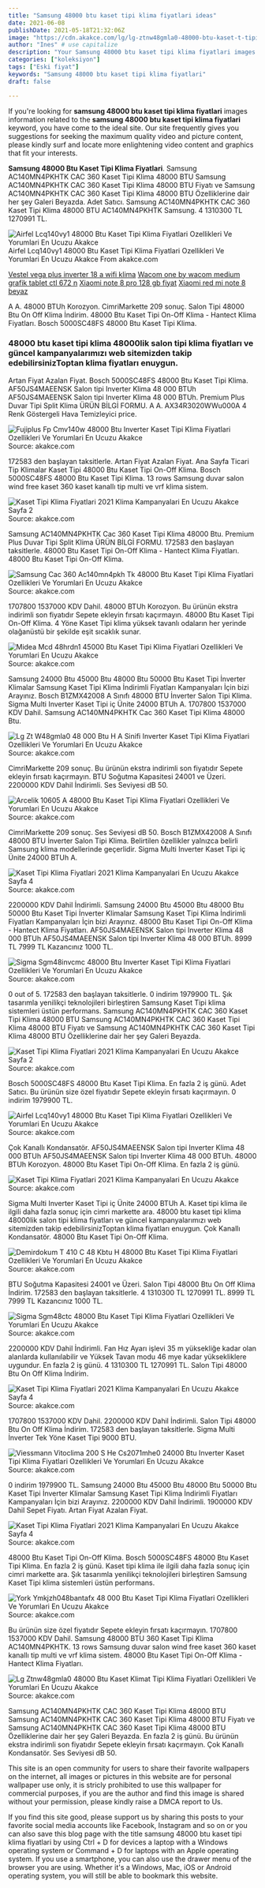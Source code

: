 ```yaml
---
title: "Samsung 48000 btu kaset tipi klima fiyatlari ideas"
date: 2021-06-08
publishDate: 2021-05-18T21:32:06Z
image: "https://cdn.akakce.com/lg/lg-ztnw48gmla0-48000-btu-kaset-t-tipi-z.jpg"
author: "Ines" # use capitalize
description: "Your Samsung 48000 btu kaset tipi klima fiyatlari images are ready in this website. Samsung 48000 btu kaset tipi klima fiyatlari are a topic that is being searched for and liked by netizens today. You can Download the Samsung 48000 btu kaset tipi klima fiyatlari files here. Find and Download all royalty-free images."
categories: ["koleksiyon"]
tags: ["Eski fiyat"]
keywords: "Samsung 48000 btu kaset tipi klima fiyatlari"
draft: false

---
```


If you're looking for **samsung 48000 btu kaset tipi klima fiyatlari** images information related to the **samsung 48000 btu kaset tipi klima fiyatlari** keyword, you have come to the ideal  site.  Our site frequently  gives you  suggestions  for seeking  the maximum  quality video and picture  content, please kindly surf and locate more enlightening video content and graphics  that fit your interests.

**Samsung 48000 Btu Kaset Tipi Klima Fiyatlari**. Samsung AC140MN4PKHTK CAC 360 Kaset Tipi Klima 48000 BTU Samsung AC140MN4PKHTK CAC 360 Kaset Tipi Klima 48000 BTU Fiyatı ve Samsung AC140MN4PKHTK CAC 360 Kaset Tipi Klima 48000 BTU Özelliklerine dair her şey Galeri Beyazda. Adet Satıcı. Samsung AC140MN4PKHTK CAC 360 Kaset Tipi Klima 48000 BTU AC140MN4PKHTK Samsung. 4 1310300 TL 1270991 TL.

![Airfel Lcq140vy1 48000 Btu Kaset Tipi Klima Fiyatlari Ozellikleri Ve Yorumlari En Ucuzu Akakce](https://cdn.akakce.com/airfel/airfel-lcq140vy1-48000-btu-kaset-tipi-klima-z.jpg "Airfel Lcq140vy1 48000 Btu Kaset Tipi Klima Fiyatlari Ozellikleri Ve Yorumlari En Ucuzu Akakce")
Airfel Lcq140vy1 48000 Btu Kaset Tipi Klima Fiyatlari Ozellikleri Ve Yorumlari En Ucuzu Akakce From akakce.com

[Vestel vega plus inverter 18 a wifi klima](/vestel-vega-plus-inverter-18-a-wifi-klima/)
[Wacom one by wacom medium grafik tablet ctl 672 n](/wacom-one-by-wacom-medium-grafik-tablet-ctl-672-n/)
[Xiaomi note 8 pro 128 gb fiyat](/xiaomi-note-8-pro-128-gb-fiyat/)
[Xiaomi red mi note 8 beyaz](/xiaomi-red-mi-note-8-beyaz/)

А A. 48000 BTUh Korozyon. CimriMarkette 209 sonuç. Salon Tipi 48000 Btu On Off Klima İndirim. 48000 Btu Kaset Tipi On-Off Klima - Hantect Klima Fiyatları. Bosch 5000SC48FS 48000 Btu Kaset Tipi Klima.

### 48000 btu kaset tipi klima 48000lik salon tipi klima fiyatları ve güncel kampanyalarımızı web sitemizden takip edebilirsinizToptan klima fiyatları enuygun.

Artan Fiyat Azalan Fiyat. Bosch 5000SC48FS 48000 Btu Kaset Tipi Klima. AF50JS4MAEENSK Salon tipi Inverter Klima 48 000 BTUh AF50JS4MAEENSK Salon tipi Inverter Klima 48 000 BTUh. Premium Plus Duvar Tipi Split Klima ÜRÜN BİLGİ FORMU. А A. AX34R3020WWu000A 4 Renk Göstergeli Hava Temizleyici price.


![Fujiplus Fp Cmv140w 48000 Btu Inverter Kaset Tipi Klima Fiyatlari Ozellikleri Ve Yorumlari En Ucuzu Akakce](https://cdn.akakce.com/fujiplus/fujiplus-fp-cmv140w-48000-btu-inverter-kaset-tipi-z.jpg "Fujiplus Fp Cmv140w 48000 Btu Inverter Kaset Tipi Klima Fiyatlari Ozellikleri Ve Yorumlari En Ucuzu Akakce")
Source: akakce.com

172583 den başlayan taksitlerle. Artan Fiyat Azalan Fiyat. Ana Sayfa Ticari Tip Klimalar Kaset Tipi 48000 Btu Kaset Tipi On-Off Klima. Bosch 5000SC48FS 48000 Btu Kaset Tipi Klima. 13 rows Samsung duvar salon wind free kaset 360 kaset kanallı tip multi ve vrf klima sistem.

![Kaset Tipi Klima Fiyatlari 2021 Klima Kampanyalari En Ucuzu Akakce Sayfa 2](https://iis-akakce.akamaized.net/p.x?%2F%2Fproductimages%2Ehepsiburada%2Enet%2Fs%2F43%2F600%2F10764981469234%2Ejpg "Kaset Tipi Klima Fiyatlari 2021 Klima Kampanyalari En Ucuzu Akakce Sayfa 2")
Source: akakce.com

Samsung AC140MN4PKHTK Cac 360 Kaset Tipi Klima 48000 Btu. Premium Plus Duvar Tipi Split Klima ÜRÜN BİLGİ FORMU. 172583 den başlayan taksitlerle. 48000 Btu Kaset Tipi On-Off Klima - Hantect Klima Fiyatları. 48000 Btu Kaset Tipi On-Off Klima.

![Samsung Cac 360 Ac140mn4pkh Tk 48000 Btu Kaset Tipi Klima Fiyatlari Ozellikleri Ve Yorumlari En Ucuzu Akakce](https://cdn.akakce.com/samsung/samsung-cac-360-ac140mn4pkh-tk-48000-btu-kaset-tipi-z.jpg "Samsung Cac 360 Ac140mn4pkh Tk 48000 Btu Kaset Tipi Klima Fiyatlari Ozellikleri Ve Yorumlari En Ucuzu Akakce")
Source: akakce.com

1707800 1537000 KDV Dahil. 48000 BTUh Korozyon. Bu ürünün ekstra indirimli son fiyatıdır Sepete ekleyin fırsatı kaçırmayın. 48000 Btu Kaset Tipi On-Off Klima. 4 Yöne Kaset Tipi klima yüksek tavanlı odaların her yerinde olağanüstü bir şekilde eşit sıcaklık sunar.

![Midea Mcd 48hrdn1 45000 Btu Kaset Tipi Klima Fiyatlari Ozellikleri Ve Yorumlari En Ucuzu Akakce](https://cdn.akakce.com/midea/midea-mcd-48hrdn1-45000-btu-kaset-tipi-klima-z.jpg "Midea Mcd 48hrdn1 45000 Btu Kaset Tipi Klima Fiyatlari Ozellikleri Ve Yorumlari En Ucuzu Akakce")
Source: akakce.com

Samsung 24000 Btu 45000 Btu 48000 Btu 50000 Btu Kaset Tipi İnverter Klimalar Samsung Kaset Tipi Klima İndirimli Fiyatları Kampanyaları İçin bizi Arayınız. Bosch B1ZMX42008 A Sınıfı 48000 BTU İnverter Salon Tipi Klima. Sigma Multi Inverter Kaset Tipi iç Ünite 24000 BTUh A. 1707800 1537000 KDV Dahil. Samsung AC140MN4PKHTK Cac 360 Kaset Tipi Klima 48000 Btu.

![Lg Zt W48gmla0 48 000 Btu H A Sinifi Inverter Kaset Tipi Klima Fiyatlari Ozellikleri Ve Yorumlari En Ucuzu Akakce](https://iis-akakce.akamaized.net/p.z?http%3A%2F%2Fwww%2Edijitall%2Ecom%2Flg%2Dzt%2Dw48gmla0%2D48000%2Dbtuh%2Da%2Dsinifi%2Dinverter%2Dkaset%2Dtipi%2Dklima%2Dkaset%2Dtipi%2Dklima%2Dlg%2D32239%2D11%2DB%2Ejpg "Lg Zt W48gmla0 48 000 Btu H A Sinifi Inverter Kaset Tipi Klima Fiyatlari Ozellikleri Ve Yorumlari En Ucuzu Akakce")
Source: akakce.com

CimriMarkette 209 sonuç. Bu ürünün ekstra indirimli son fiyatıdır Sepete ekleyin fırsatı kaçırmayın. BTU Soğutma Kapasitesi 24001 ve Üzeri. 2200000 KDV Dahil İndirimli. Ses Seviyesi dB 50.

![Arcelik 10605 A 48000 Btu Kaset Tipi Klima Fiyatlari Ozellikleri Ve Yorumlari En Ucuzu Akakce](https://cdn.akakce.com/arcelik/arcelik-10605-a-48000-btu-kaset-tipi-klima-z.jpg "Arcelik 10605 A 48000 Btu Kaset Tipi Klima Fiyatlari Ozellikleri Ve Yorumlari En Ucuzu Akakce")
Source: akakce.com

CimriMarkette 209 sonuç. Ses Seviyesi dB 50. Bosch B1ZMX42008 A Sınıfı 48000 BTU İnverter Salon Tipi Klima. Belirtilen özellikler yalnızca belirli Samsung klima modellerinde geçerlidir. Sigma Multi Inverter Kaset Tipi iç Ünite 24000 BTUh A.

![Kaset Tipi Klima Fiyatlari 2021 Klima Kampanyalari En Ucuzu Akakce Sayfa 4](https://iis-akakce.akamaized.net/p.x?%2F%2Fwww%2Ealarko%2Dstore%2Ecom%2Fuploads%2Fproductsimages%2F3b4b0b62%2Dd5aa%2D4f37%2D978e%2Dc5bd2cda70eb%2Epng "Kaset Tipi Klima Fiyatlari 2021 Klima Kampanyalari En Ucuzu Akakce Sayfa 4")
Source: akakce.com

2200000 KDV Dahil İndirimli. Samsung 24000 Btu 45000 Btu 48000 Btu 50000 Btu Kaset Tipi İnverter Klimalar Samsung Kaset Tipi Klima İndirimli Fiyatları Kampanyaları İçin bizi Arayınız. 48000 Btu Kaset Tipi On-Off Klima - Hantect Klima Fiyatları. AF50JS4MAEENSK Salon tipi Inverter Klima 48 000 BTUh AF50JS4MAEENSK Salon tipi Inverter Klima 48 000 BTUh. 8999 TL 7999 TL Kazancınız 1000 TL.

![Sigma Sgm48invcmc 48000 Btu Inverter Kaset Tipi Klima Fiyatlari Ozellikleri Ve Yorumlari En Ucuzu Akakce](https://cdn.akakce.com/sigma/sigma-sgm48invcmc-48000-btu-inverter-kaset-tipi-klima-z.jpg "Sigma Sgm48invcmc 48000 Btu Inverter Kaset Tipi Klima Fiyatlari Ozellikleri Ve Yorumlari En Ucuzu Akakce")
Source: akakce.com

0 out of 5. 172583 den başlayan taksitlerle. 0 indirim 1979900 TL. Şık tasarımla yenilikçi teknolojileri birleştiren Samsung Kaset Tipi klima sistemleri üstün performans. Samsung AC140MN4PKHTK CAC 360 Kaset Tipi Klima 48000 BTU Samsung AC140MN4PKHTK CAC 360 Kaset Tipi Klima 48000 BTU Fiyatı ve Samsung AC140MN4PKHTK CAC 360 Kaset Tipi Klima 48000 BTU Özelliklerine dair her şey Galeri Beyazda.

![Kaset Tipi Klima Fiyatlari 2021 Klima Kampanyalari En Ucuzu Akakce Sayfa 2](https://iis-akakce.akamaized.net/p.x?%2F%2Fn11scdn%2Eakamaized%2Enet%2Fa1%2F1024%2Felektronik%2Fklima%2Fyork%2Dymkfzh048bantbfx%2D48000%2Dbtu%2Dkaset%2Dtipi%2Dklima%5F%5F0107573650364280%2Epng "Kaset Tipi Klima Fiyatlari 2021 Klima Kampanyalari En Ucuzu Akakce Sayfa 2")
Source: akakce.com

Bosch 5000SC48FS 48000 Btu Kaset Tipi Klima. En fazla 2 iş günü. Adet Satıcı. Bu ürünün size özel fiyatıdır Sepete ekleyin fırsatı kaçırmayın. 0 indirim 1979900 TL.

![Airfel Lcq140vy1 48000 Btu Kaset Tipi Klima Fiyatlari Ozellikleri Ve Yorumlari En Ucuzu Akakce](https://cdn.akakce.com/airfel/airfel-lcq140vy1-48000-btu-kaset-tipi-klima-z.jpg "Airfel Lcq140vy1 48000 Btu Kaset Tipi Klima Fiyatlari Ozellikleri Ve Yorumlari En Ucuzu Akakce")
Source: akakce.com

Çok Kanallı Kondansatör. AF50JS4MAEENSK Salon tipi Inverter Klima 48 000 BTUh AF50JS4MAEENSK Salon tipi Inverter Klima 48 000 BTUh. 48000 BTUh Korozyon. 48000 Btu Kaset Tipi On-Off Klima. En fazla 2 iş günü.

![Kaset Tipi Klima Fiyatlari 2021 Klima Kampanyalari En Ucuzu Akakce](https://iis-akakce.akamaized.net/p.x?http%3A%2F%2Fwww%2Eankastrebul%2Ecom%2Farcelik%2Daecca240%2Daecca241%2Dinverter%2Dkaset%2Dtipi%2D24000%2Dbtu%2Dtavan%2Dtipi%2Dkaset%2Dklima%2Darcelik%2D28631%2D16%2DB%2Ejpg "Kaset Tipi Klima Fiyatlari 2021 Klima Kampanyalari En Ucuzu Akakce")
Source: akakce.com

Sigma Multi Inverter Kaset Tipi iç Ünite 24000 BTUh A. Kaset tipi klima ile ilgili daha fazla sonuç için cimri markette ara. 48000 btu kaset tipi klima 48000lik salon tipi klima fiyatları ve güncel kampanyalarımızı web sitemizden takip edebilirsinizToptan klima fiyatları enuygun. Çok Kanallı Kondansatör. 48000 Btu Kaset Tipi On-Off Klima.

![Demirdokum T 410 C 48 Kbtu H 48000 Btu Kaset Tipi Klima Fiyatlari Ozellikleri Ve Yorumlari En Ucuzu Akakce](https://cdn.akakce.com/demirdokum/demirdokum-t-410-c-48-kbtu-h-48000-btu-kaset-tipi-klima-z.jpg "Demirdokum T 410 C 48 Kbtu H 48000 Btu Kaset Tipi Klima Fiyatlari Ozellikleri Ve Yorumlari En Ucuzu Akakce")
Source: akakce.com

BTU Soğutma Kapasitesi 24001 ve Üzeri. Salon Tipi 48000 Btu On Off Klima İndirim. 172583 den başlayan taksitlerle. 4 1310300 TL 1270991 TL. 8999 TL 7999 TL Kazancınız 1000 TL.

![Sigma Sgm48ctc 48000 Btu Kaset Tipi Klima Fiyatlari Ozellikleri Ve Yorumlari En Ucuzu Akakce](https://cdn.akakce.com/sigma/sigma-sgm48ctc-48000-btu-kaset-tipi-z.jpg "Sigma Sgm48ctc 48000 Btu Kaset Tipi Klima Fiyatlari Ozellikleri Ve Yorumlari En Ucuzu Akakce")
Source: akakce.com

2200000 KDV Dahil İndirimli. Fan Hız Ayarı işlevi 35 m yüksekliğe kadar olan alanlarda kullanılabilir ve Yüksek Tavan modu 46 mye kadar yüksekliklere uygundur. En fazla 2 iş günü. 4 1310300 TL 1270991 TL. Salon Tipi 48000 Btu On Off Klima İndirim.

![Kaset Tipi Klima Fiyatlari 2021 Klima Kampanyalari En Ucuzu Akakce Sayfa 4](https://iis-akakce.akamaized.net/p.x?%2F%2Fproductimages%2Ehepsiburada%2Enet%2Fs%2F33%2F600%2F10391634804786%2Ejpg "Kaset Tipi Klima Fiyatlari 2021 Klima Kampanyalari En Ucuzu Akakce Sayfa 4")
Source: akakce.com

1707800 1537000 KDV Dahil. 2200000 KDV Dahil İndirimli. Salon Tipi 48000 Btu On Off Klima İndirim. 172583 den başlayan taksitlerle. Sigma Multi İnverter Tek Yöne Kaset Tipi 9000 BTU.

![Viessmann Vitoclima 200 S He Cs2071mhe0 24000 Btu Inverter Kaset Tipi Klima Fiyatlari Ozellikleri Ve Yorumlari En Ucuzu Akakce](https://cdn.akakce.com/viessmann/viessmann-vitoclima-200-s-he-cs2071mhe0-24000-btu-inverter-kaset-tipi-klima-z.jpg "Viessmann Vitoclima 200 S He Cs2071mhe0 24000 Btu Inverter Kaset Tipi Klima Fiyatlari Ozellikleri Ve Yorumlari En Ucuzu Akakce")
Source: akakce.com

0 indirim 1979900 TL. Samsung 24000 Btu 45000 Btu 48000 Btu 50000 Btu Kaset Tipi İnverter Klimalar Samsung Kaset Tipi Klima İndirimli Fiyatları Kampanyaları İçin bizi Arayınız. 2200000 KDV Dahil İndirimli. 1900000 KDV Dahil Sepet Fiyatı. Artan Fiyat Azalan Fiyat.

![Kaset Tipi Klima Fiyatlari 2021 Klima Kampanyalari En Ucuzu Akakce Sayfa 4](https://iis-akakce.akamaized.net/p.x?%2F%2Fn11scdn%2Eakamaized%2Enet%2Fa1%2F1024%2Felektronik%2Fklima%2Fsamsung%2Dac140nn4dkh%2D48000%2Dbtuh%2Dwind%2Dfree%2Dkaset%2Dtipi%2Dklima%5F%5F0290528685083183%2Ejpg "Kaset Tipi Klima Fiyatlari 2021 Klima Kampanyalari En Ucuzu Akakce Sayfa 4")
Source: akakce.com

48000 Btu Kaset Tipi On-Off Klima. Bosch 5000SC48FS 48000 Btu Kaset Tipi Klima. En fazla 2 iş günü. Kaset tipi klima ile ilgili daha fazla sonuç için cimri markette ara. Şık tasarımla yenilikçi teknolojileri birleştiren Samsung Kaset Tipi klima sistemleri üstün performans.

![York Ymkjzh048bantafx 48 000 Btu Kaset Tipi Klima Fiyatlari Ozellikleri Ve Yorumlari En Ucuzu Akakce](https://cdn.akakce.com/york/york-ymkjzh048bantafx-48-000-btu-kaset-tipi-klima-z.jpg "York Ymkjzh048bantafx 48 000 Btu Kaset Tipi Klima Fiyatlari Ozellikleri Ve Yorumlari En Ucuzu Akakce")
Source: akakce.com

Bu ürünün size özel fiyatıdır Sepete ekleyin fırsatı kaçırmayın. 1707800 1537000 KDV Dahil. Samsung 48000 BTU 360 Kaset Tipi Klima AC140MN4PKHTK. 13 rows Samsung duvar salon wind free kaset 360 kaset kanallı tip multi ve vrf klima sistem. 48000 Btu Kaset Tipi On-Off Klima - Hantect Klima Fiyatları.

![Lg Ztnw48gmla0 48000 Btu Kaset Klimat Tipi Klima Fiyatlari Ozellikleri Ve Yorumlari En Ucuzu Akakce](https://cdn.akakce.com/lg/lg-ztnw48gmla0-48000-btu-kaset-t-tipi-z.jpg "Lg Ztnw48gmla0 48000 Btu Kaset Klimat Tipi Klima Fiyatlari Ozellikleri Ve Yorumlari En Ucuzu Akakce")
Source: akakce.com

Samsung AC140MN4PKHTK CAC 360 Kaset Tipi Klima 48000 BTU Samsung AC140MN4PKHTK CAC 360 Kaset Tipi Klima 48000 BTU Fiyatı ve Samsung AC140MN4PKHTK CAC 360 Kaset Tipi Klima 48000 BTU Özelliklerine dair her şey Galeri Beyazda. En fazla 2 iş günü. Bu ürünün ekstra indirimli son fiyatıdır Sepete ekleyin fırsatı kaçırmayın. Çok Kanallı Kondansatör. Ses Seviyesi dB 50.

This site is an open community for users to share their favorite wallpapers on the internet, all images or pictures in this website are for personal wallpaper use only, it is stricly prohibited to use this wallpaper for commercial purposes, if you are the author and find this image is shared without your permission, please kindly raise a DMCA report to Us.

If you find this site good, please support us by sharing this posts to your favorite social media accounts like Facebook, Instagram and so on or you can also save this blog page with the title samsung 48000 btu kaset tipi klima fiyatlari by using Ctrl + D for devices a laptop with a Windows operating system or Command + D for laptops with an Apple operating system. If you use a smartphone, you can also use the drawer menu of the browser you are using. Whether it's a Windows, Mac, iOS or Android operating system, you will still be able to bookmark this website.
